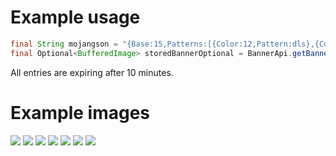 # Example usage

````java
final String mojangson = "{Base:15,Patterns:[{Color:12,Pattern:dls},{Color:0,Pattern:cre}]}";
final Optional<BufferedImage> storedBannerOptional = BannerApi.getBannerImage(mojangson, 320, 160);
````

All entries are expiring after 10 minutes.

# Example images

![](https://i.imgur.com/LTyctac.png)
![](https://i.imgur.com/jV9B0w9.png)
![](https://i.imgur.com/auWTz9p.png)
![](https://i.imgur.com/sTiNPp4.png)
![](https://i.imgur.com/QUxbmb2.png)
![](https://i.imgur.com/4VVChRb.png)
![](https://i.imgur.com/uIhLKq6.png)

